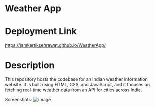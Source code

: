 # Weather App

# Deployment Link
https://iamkartiksehrawat.github.io/WeatherApp/

# Description
This repository hosts the codebase for an Indian weather information website. It is built using HTML, CSS, and JavaScript, and it focuses on fetching real-time weather data from an API for cities across India.

Screenshots: 
![image](https://github.com/iamkartiksehrawat/WeatherApp/assets/134216694/048a87cb-391d-4c03-b3bc-381dbeb3cbb3)
